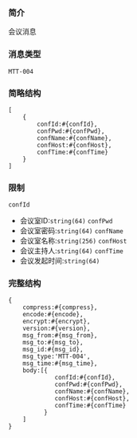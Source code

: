 ### 简介

会议消息

### 消息类型

`MTT-004`

### 简略结构
```
[
    {
        confId:#{confId},
        confPwd:#{confPwd},
        confName:#{confName},
        confHost:#{confHost},
        confTime:#{confTime}
    }
]
```
### 限制

`confId`
- 会议室ID:`string(64)`
`confPwd`
- 会议室密码:`string(64)`
`confName`
- 会议室名称:`string(256)`
`confHost`
- 会议主持人:`string(64)`
`confTime`
- 会议发起时间:`string(64)`


### 完整结构
```
{
    compress:#{compress},
    encode:#{encode},
    encrypt:#{encrypt},
    version:#{version},
    msg_from:#{msg_from},
    msg_to:#{msg_to},
    msg_id:#{msg_id},
    msg_type:'MTT-004',
    msg_time:#{msg_time},
    body:[{
             confId:#{confId},
             confPwd:#{confPwd},
             confName:#{confName},
             confHost:#{confHost},
             confTime:#{confTime}
          }
    ]
}
```

